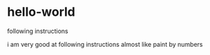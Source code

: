 # hello-world
following instructions

i am very good at following instructions
almost like paint by numbers
